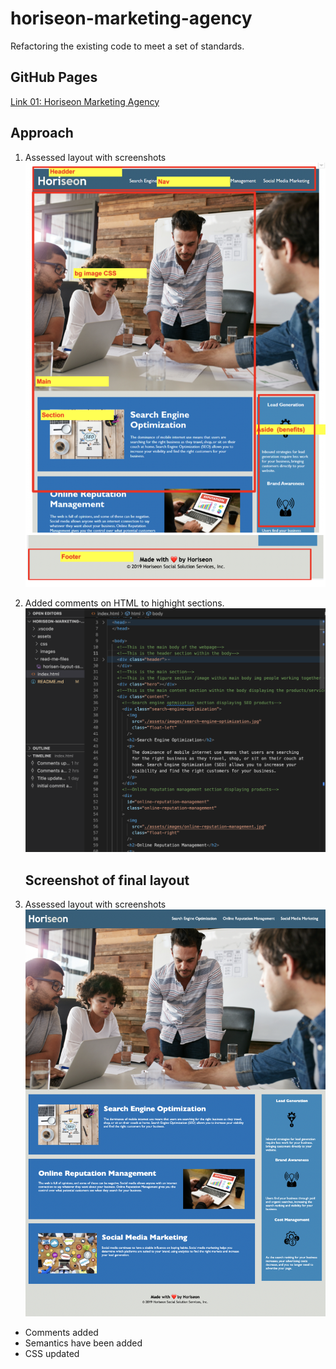 # horiseon-marketing-agency

Refactoring the existing code to meet a set of standards.

## GitHub Pages

[Link 01: Horiseon Marketing Agency ](https://floydcv.github.io/horiseon-marketing-agency/)

## Approach

1. Assessed layout with screenshots
   ![Horisen Layout](/assets/read-me-files/horisen-layout-ss01.png "Horisen layout image screenshot")

2. Added comments on HTML to highight sections.
   ![Horisen Comments](/assets/read-me-files/horisen-html-comments01.png "horisen html comments screenshot")

   ## Screenshot of final layout

3. Assessed layout with screenshots
   ![Horisen Layout](/assets/read-me-files/horisen-layout-ss02.png "Horisen layout image screenshot")

- Comments added
- Semantics have been added
- CSS updated
